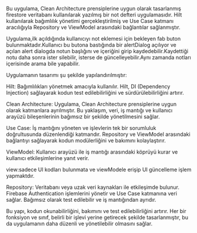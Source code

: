 Bu uygulama, Clean Architecture prensiplerine uygun olarak tasarlanmış firestore veritabanı kullanılarak yazılmış bir not defteri  uygulamasıdır. Hilt kullanılarak bağımlılık yönetimi gerçekleştirilmiş ve Use Case katmanı aracılığıyla Repository ve ViewModel arasındaki bağlantılar sağlanmıştır.

Uygulama,ilk açıldığında kullanıcıyı not eklemesi için bekleyen fab buton bulunmaktadır.Kullanıcı bu butona bastığında bir alertDialog açılıyor ve 
açılan alert dialogda notun başlığını ve içeriğini girip kaydedebilir.Kaydettiği notu daha sonra ister silebilir, isterse de güncelleyebilir.Aynı zamanda notları içerisinde arama bile yapabilir.

Uygulamanın tasarımı şu şekilde yapılandırılmıştır:

Hilt: Bağımlılıkları yönetmek amacıyla kullanılır. Hilt, DI (Dependency Injection) sağlayarak kodun test edilebilirliğini ve sürdürülebilirliğini artırır.

Clean Architecture: Uygulama, Clean Architecture prensiplerine uygun olarak katmanlara ayrılmıştır. Bu yaklaşım, veri, iş mantığı ve kullanıcı arayüzü bileşenlerinin bağımsız bir şekilde yönetilmesini sağlar.

Use Case: İş mantığını yöneten ve işlevlerin tek bir sorumluluk doğrultusunda düzenlendiği katmandır. Repository ve ViewModel arasındaki bağlantıyı sağlayarak kodun modülerliğini ve bakımını kolaylaştırır.

ViewModel: Kullanıcı arayüzü ile iş mantığı arasındaki köprüyü kurar ve kullanıcı etkileşimlerine yanıt verir.

view:sadece UI kodları bulunmata ve viewModele erişip UI güncelleme işlem yapmaktdır.

Repository: Veritabanı veya uzak veri kaynakları ile etkileşimde bulunur. Firebase Authentication işlemlerini yönetir ve Use Case katmanına veri sağlar. Bağımsız olarak test edilebilir ve iş mantığından ayrıdır.

Bu yapı, kodun okunabilirliğini, bakımını ve test edilebilirliğini artırır. Her bir fonksiyon ve sınıf, belirli bir işlevi yerine getirecek şekilde tasarlanmıştır, bu da uygulamanın daha düzenli ve yönetilebilir olmasını sağlar.

